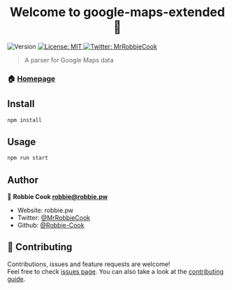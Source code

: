 <h1 align="center">Welcome to google-maps-extended 👋</h1>
<p>
  <img alt="Version" src="https://img.shields.io/badge/version-1.0.0-blue.svg?cacheSeconds=2592000" />
  <a href="#" target="_blank">
    <img alt="License: MIT" src="https://img.shields.io/badge/License-MIT-yellow.svg" />
  </a>
  <a href="https://twitter.com/MrRobbieCook" target="_blank">
    <img alt="Twitter: MrRobbieCook" src="https://img.shields.io/twitter/follow/MrRobbieCook.svg?style=social" />
  </a>
</p>

> A parser for Google Maps data

### 🏠 [Homepage](https://github.com/Robbie-Cook/google-maps-extended#readme)

## Install

```sh
npm install
```

## Usage

```sh
npm run start
```

## Author

👤 **Robbie Cook <robbie@robbie.pw>**

- Website: robbie.pw
- Twitter: [@MrRobbieCook](https://twitter.com/MrRobbieCook)
- Github: [@Robbie-Cook](https://github.com/Robbie-Cook)

## 🤝 Contributing

Contributions, issues and feature requests are welcome!<br />Feel free to check [issues page](https://github.com/Robbie-Cook/google-maps-extended/issues). You can also take a look at the [contributing guide](https://github.com/Robbie-Cook/google-maps-extended/master/CONTRIBUTING.md).
